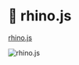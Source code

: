 # 🎲 rhino.js

[rhino.js](https://todays-mitsui.github.io/rhino.js/)

![rhino.js](https://user-images.githubusercontent.com/3040456/153752936-b116cc75-e052-42c5-a50b-bea600a276d2.png)
